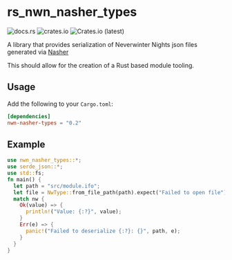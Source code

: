 # rs_nwn_nasher_types

![docs.rs](https://img.shields.io/docsrs/nwn_nasher_types)
![crates.io](https://img.shields.io/crates/v/nwn_nasher_types.svg)
![Crates.io (latest)](https://img.shields.io/crates/dv/nwn_nasher_types)

A library that provides serialization of Neverwinter Nights json files generated via [Nasher](https://github.com/squattingmonk/nasher)

This should allow for the creation of a Rust based module tooling.

## Usage

Add the following to your `Cargo.toml`:

```toml
[dependencies]
nwn-nasher-types = "0.2"
```

## Example

```rust
use nwn_nasher_types::*;
use serde_json::*;
use std::fs;
fn main() {
  let path = "src/module.ifo";
  let file = NwType::from_file_path(path).expect("Failed to open file");
  match nw {
    Ok(value) => {
      println!("Value: {:?}", value);
    }
    Err(e) => {
      panic!("Failed to deserialize {:?}: {}", path, e);
    }
  }
}
```
